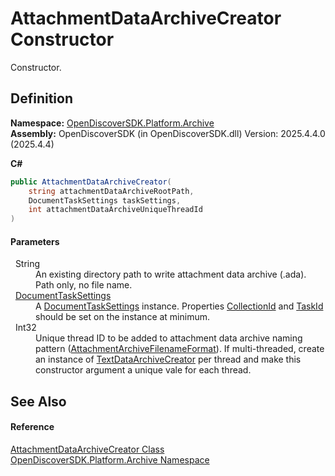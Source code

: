 # AttachmentDataArchiveCreator Constructor


Constructor.



## Definition
**Namespace:** <a href="8fac0511-5eca-a179-d28a-c0a07e46597f">OpenDiscoverSDK.Platform.Archive</a>  
**Assembly:** OpenDiscoverSDK (in OpenDiscoverSDK.dll) Version: 2025.4.4.0 (2025.4.4)

**C#**
``` C#
public AttachmentDataArchiveCreator(
	string attachmentDataArchiveRootPath,
	DocumentTaskSettings taskSettings,
	int attachmentDataArchiveUniqueThreadId
)
```



#### Parameters
<dl><dt>  String</dt><dd>An existing directory path to write attachment data archive (.ada). Path only, no file name.</dd><dt>  <a href="15834f2e-5778-5912-a2cc-a92e9d2e78fb">DocumentTaskSettings</a></dt><dd>A <a href="15834f2e-5778-5912-a2cc-a92e9d2e78fb">DocumentTaskSettings</a> instance. Properties <a href="f30dc13a-84bb-8d14-d411-e3b2bf578662">CollectionId</a> and <a href="b0100621-8ab8-77b5-f320-c4787c9b5061">TaskId</a> should be set on the instance at minimum.</dd><dt>  Int32</dt><dd>Unique thread ID to be added to attachment data archive naming pattern (<a href="5a7ab7dd-8bd1-7dd0-05de-9d469dce416f">AttachmentArchiveFilenameFormat</a>). If multi-threaded, create an instance of <a href="2a645412-c7de-00b1-1b5e-c86b982503c4">TextDataArchiveCreator</a> per thread and make this constructor argument a unique vale for each thread.</dd></dl>

## See Also


#### Reference
<a href="c62a9dd7-c51f-5dea-85d2-d73e9bf719e8">AttachmentDataArchiveCreator Class</a>  
<a href="8fac0511-5eca-a179-d28a-c0a07e46597f">OpenDiscoverSDK.Platform.Archive Namespace</a>  
